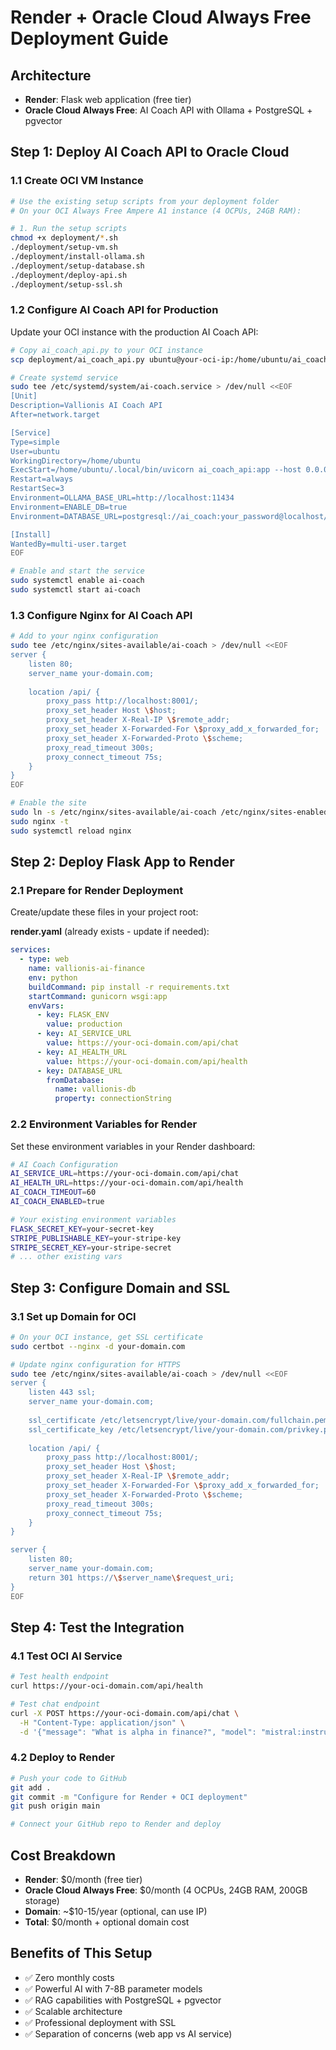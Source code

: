 # Render + Oracle Cloud Always Free Deployment Guide

## Architecture
- **Render**: Flask web application (free tier)
- **Oracle Cloud Always Free**: AI Coach API with Ollama + PostgreSQL + pgvector

## Step 1: Deploy AI Coach API to Oracle Cloud

### 1.1 Create OCI VM Instance
```bash
# Use the existing setup scripts from your deployment folder
# On your OCI Always Free Ampere A1 instance (4 OCPUs, 24GB RAM):

# 1. Run the setup scripts
chmod +x deployment/*.sh
./deployment/setup-vm.sh
./deployment/install-ollama.sh
./deployment/setup-database.sh
./deployment/deploy-api.sh
./deployment/setup-ssl.sh
```

### 1.2 Configure AI Coach API for Production
Update your OCI instance with the production AI Coach API:

```bash
# Copy ai_coach_api.py to your OCI instance
scp deployment/ai_coach_api.py ubuntu@your-oci-ip:/home/ubuntu/ai_coach_api.py

# Create systemd service
sudo tee /etc/systemd/system/ai-coach.service > /dev/null <<EOF
[Unit]
Description=Vallionis AI Coach API
After=network.target

[Service]
Type=simple
User=ubuntu
WorkingDirectory=/home/ubuntu
ExecStart=/home/ubuntu/.local/bin/uvicorn ai_coach_api:app --host 0.0.0.0 --port 8001
Restart=always
RestartSec=3
Environment=OLLAMA_BASE_URL=http://localhost:11434
Environment=ENABLE_DB=true
Environment=DATABASE_URL=postgresql://ai_coach:your_password@localhost/ai_coach_db

[Install]
WantedBy=multi-user.target
EOF

# Enable and start the service
sudo systemctl enable ai-coach
sudo systemctl start ai-coach
```

### 1.3 Configure Nginx for AI Coach API
```bash
# Add to your nginx configuration
sudo tee /etc/nginx/sites-available/ai-coach > /dev/null <<EOF
server {
    listen 80;
    server_name your-domain.com;
    
    location /api/ {
        proxy_pass http://localhost:8001/;
        proxy_set_header Host \$host;
        proxy_set_header X-Real-IP \$remote_addr;
        proxy_set_header X-Forwarded-For \$proxy_add_x_forwarded_for;
        proxy_set_header X-Forwarded-Proto \$scheme;
        proxy_read_timeout 300s;
        proxy_connect_timeout 75s;
    }
}
EOF

# Enable the site
sudo ln -s /etc/nginx/sites-available/ai-coach /etc/nginx/sites-enabled/
sudo nginx -t
sudo systemctl reload nginx
```

## Step 2: Deploy Flask App to Render

### 2.1 Prepare for Render Deployment
Create/update these files in your project root:

**render.yaml** (already exists - update if needed):
```yaml
services:
  - type: web
    name: vallionis-ai-finance
    env: python
    buildCommand: pip install -r requirements.txt
    startCommand: gunicorn wsgi:app
    envVars:
      - key: FLASK_ENV
        value: production
      - key: AI_SERVICE_URL
        value: https://your-oci-domain.com/api/chat
      - key: AI_HEALTH_URL
        value: https://your-oci-domain.com/api/health
      - key: DATABASE_URL
        fromDatabase:
          name: vallionis-db
          property: connectionString
```

### 2.2 Environment Variables for Render
Set these environment variables in your Render dashboard:

```bash
# AI Coach Configuration
AI_SERVICE_URL=https://your-oci-domain.com/api/chat
AI_HEALTH_URL=https://your-oci-domain.com/api/health
AI_COACH_TIMEOUT=60
AI_COACH_ENABLED=true

# Your existing environment variables
FLASK_SECRET_KEY=your-secret-key
STRIPE_PUBLISHABLE_KEY=your-stripe-key
STRIPE_SECRET_KEY=your-stripe-secret
# ... other existing vars
```

## Step 3: Configure Domain and SSL

### 3.1 Set up Domain for OCI
```bash
# On your OCI instance, get SSL certificate
sudo certbot --nginx -d your-domain.com

# Update nginx configuration for HTTPS
sudo tee /etc/nginx/sites-available/ai-coach > /dev/null <<EOF
server {
    listen 443 ssl;
    server_name your-domain.com;
    
    ssl_certificate /etc/letsencrypt/live/your-domain.com/fullchain.pem;
    ssl_certificate_key /etc/letsencrypt/live/your-domain.com/privkey.pem;
    
    location /api/ {
        proxy_pass http://localhost:8001/;
        proxy_set_header Host \$host;
        proxy_set_header X-Real-IP \$remote_addr;
        proxy_set_header X-Forwarded-For \$proxy_add_x_forwarded_for;
        proxy_set_header X-Forwarded-Proto \$scheme;
        proxy_read_timeout 300s;
        proxy_connect_timeout 75s;
    }
}

server {
    listen 80;
    server_name your-domain.com;
    return 301 https://\$server_name\$request_uri;
}
EOF
```

## Step 4: Test the Integration

### 4.1 Test OCI AI Service
```bash
# Test health endpoint
curl https://your-oci-domain.com/api/health

# Test chat endpoint
curl -X POST https://your-oci-domain.com/api/chat \
  -H "Content-Type: application/json" \
  -d '{"message": "What is alpha in finance?", "model": "mistral:instruct"}'
```

### 4.2 Deploy to Render
```bash
# Push your code to GitHub
git add .
git commit -m "Configure for Render + OCI deployment"
git push origin main

# Connect your GitHub repo to Render and deploy
```

## Cost Breakdown
- **Render**: $0/month (free tier)
- **Oracle Cloud Always Free**: $0/month (4 OCPUs, 24GB RAM, 200GB storage)
- **Domain**: ~$10-15/year (optional, can use IP)
- **Total**: $0/month + optional domain cost

## Benefits of This Setup
- ✅ Zero monthly costs
- ✅ Powerful AI with 7-8B parameter models
- ✅ RAG capabilities with PostgreSQL + pgvector
- ✅ Scalable architecture
- ✅ Professional deployment with SSL
- ✅ Separation of concerns (web app vs AI service)
